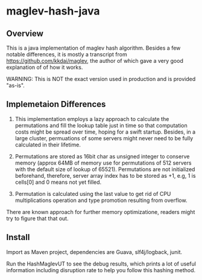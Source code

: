 # maglev-hash-java

## Overview

This is a java implementation of maglev hash algorithm. Besides a few notable differences, it is mostly a transcript from https://github.com/kkdai/maglev, the author of which gave a very good explanation of of how it works.

WARNING: This is NOT the exact version used in production and is provided "as-is". 

## Implemetaion Differences

1. This implementation employs a lazy approach to calculate the permutations and fill the lookup table just in time so that computation costs might be spread over time, hoping for a swift startup. Besides, in a large cluster, permuations of some servers might never need to be fully calculated in their lifetime.

2. Permutations are stored as 16bit char as unsigned integer to conserve memory (approx 64MB of memory use for permutations of 512 servers with the default size of lookup of 65521). Permutations are not initialized beforehand, therefore, server array index has to be stored as +1, e.g, 1 is cells[0]  and 0 means not yet filled. 

3. Permutation is calculated using the last value to get rid of CPU multiplications operation and type promotion resulting from overflow.

There are known approach for further memory optimizatione, readers might try to figure that that out.

## Install

Import as Maven project, dependencies are Guava, slf4j/logback, junit.

Run the HashMaglevUT to see the debug results, which prints a lot of useful information including disruption rate to help you follow this hashing method.
